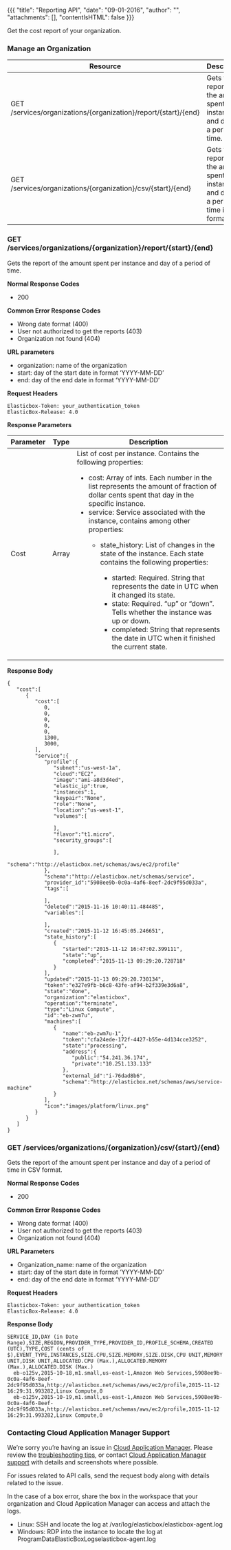{{{ "title": "Reporting API",
"date": "09-01-2016",
"author": "",
"attachments": [],
"contentIsHTML": false
}}}

Get the cost report of your organization.

### Manage an Organization

|  Resource  |  Description |
|------------|--------------|
| GET /services/organizations/{organization}/report/{start}/{end} | Gets the report of the amount spent per instance and day of a period of time. |
| GET /services/organizations/{organization}/csv/{start}/{end} | Gets the report of the amount spent per instance and day of a period of time in CSV format. |

### GET /services/organizations/{organization}/report/{start}/{end}

Gets the report of the amount spent per instance and day of a period of time.

**Normal Response Codes**

* 200

**Common Error Response Codes**

* Wrong date format (400)
* User not authorized to get the reports (403)
* Organization not found (404)

**URL parameters**

* organization: name of the organization
* start: day of the start date in format ‘YYYY-MM-DD’
* end: day of the end date in format ‘YYYY-MM-DD’

**Request Headers**

```
Elasticbox-Token: your_authentication_token
ElasticBox-Release: 4.0
```
**Response Parameters**

|  Parameter  |      Type     |   Description   |
|-------------|---------------|-----------------|
| Cost |  Array | List of cost per instance. Contains the following properties:<ul><li>cost: Array of ints. Each number in the list represents the amount of fraction of dollar cents spent that day in the specific instance.</li><li>service: Service associated with the instance, contains among other properties:</li><ul><li>state_history: List of changes in the state of the instance. Each state contains the following properties:</li><ul><li>started: Required. String that represents the date in UTC when it changed its state.</li><li>state: Required. “up” or “down”. Tells whether the instance was up or down.</li><li>completed: String that represents the date in UTC when it finished the current state.</li></ul></ul></ul> |

**Response Body**

```
{
   "cost":[
      {
         "cost":[
            0,
            0,
            0,
            0,
            0,
            1300,
            3000,
         ],
         "service":{
            "profile":{
               "subnet":"us-west-1a",
               "cloud":"EC2",
               "image":"ami-a8d3d4ed",
               "elastic_ip":true,
               "instances":1,
               "keypair":"None",
               "role":"None",
               "location":"us-west-1",
               "volumes":[

               ],
               "flavor":"t1.micro",
               "security_groups":[

               ],
               "schema":"http://elasticbox.net/schemas/aws/ec2/profile"
            },
            "schema":"http://elasticbox.net/schemas/service",
            "provider_id":"5908ee9b-0c0a-4af6-8eef-2dc9f95d033a",
            "tags":[

            ],
            "deleted":"2015-11-16 10:40:11.484485",
            "variables":[

            ],
            "created":"2015-11-12 16:45:05.246651",
            "state_history":[
               {
                  "started":"2015-11-12 16:47:02.399111",
                  "state":"up",
                  "completed":"2015-11-13 09:29:20.728718"
               }
            ],
            "updated":"2015-11-13 09:29:20.730134",
            "token":"e327e9fb-b6c8-43fe-af94-b2f339e3d6a8",
            "state":"done",
            "organization":"elasticbox",
            "operation":"terminate",
            "type":"Linux Compute",
            "id":"eb-zwm7u",
            "machines":[
               {
                  "name":"eb-zwm7u-1",
                  "token":"cfa24ede-172f-4427-b55e-4d134cce3252",
                  "state":"processing",
                  "address":{
                     "public":"54.241.36.174",
                     "private":"10.251.133.133"
                  },
                  "external_id":"i-76dad8b6",
                  "schema":"http://elasticbox.net/schemas/aws/service-machine"
               }
            ],
            "icon":"images/platform/linux.png"
         }
      }
   ]
}
```

### GET /services/organizations/{organization}/csv/{start}/{end}

Gets the report of the amount spent per instance and day of a period of time in CSV format.

**Normal Response Codes**

* 200

**Common Error Response Codes**

* Wrong date format (400)
* User not authorized to get the reports (403)
* Organization not found (404)

**URL Parameters**

* Organization_name: name of the organization
* start: day of the start date in format ‘YYYY-MM-DD’
* end: day of the end date in format ‘YYYY-MM-DD’

**Request Headers**

```
Elasticbox-Token: your_authentication_token
ElasticBox-Release: 4.0
```

**Response Body**

```
SERVICE_ID,DAY (in Date Range),SIZE,REGION,PROVIDER_TYPE,PROVIDER_ID,PROFILE_SCHEMA,CREATED (UTC),TYPE,COST (cents of $),EVENT_TYPE,INSTANCES,SIZE.CPU,SIZE.MEMORY,SIZE.DISK,CPU UNIT,MEMORY UNIT,DISK UNIT,ALLOCATED.CPU (Max.),ALLOCATED.MEMORY (Max.),ALLOCATED.DISK (Max.)
  eb-o125v,2015-10-18,m1.small,us-east-1,Amazon Web Services,5908ee9b-0c0a-4af6-8eef-2dc9f95d033a,http://elasticbox.net/schemas/aws/ec2/profile,2015-11-12 16:29:31.993282,Linux Compute,0
  eb-o125v,2015-10-19,m1.small,us-east-1,Amazon Web Services,5908ee9b-0c0a-4af6-8eef-2dc9f95d033a,http://elasticbox.net/schemas/aws/ec2/profile,2015-11-12 16:29:31.993282,Linux Compute,0
```

### Contacting Cloud Application Manager Support

We’re sorry you’re having an issue in [Cloud Application Manager](https://www.ctl.io/cloud-application-manager/). Please review the [troubleshooting tips](..Troubleshooting/troubleshooting-tips.md), or contact [Cloud Application Manager support](mailto:cloudsupport@centurylink.com) with details and screenshots where possible.

For issues related to API calls, send the request body along with details related to the issue.

In the case of a box error, share the box in the workspace that your organization and Cloud Application Manager can access and attach the logs.
* Linux: SSH and locate the log at /var/log/elasticbox/elasticbox-agent.log
* Windows: RDP into the instance to locate the log at ProgramDataElasticBoxLogselasticbox-agent.log
